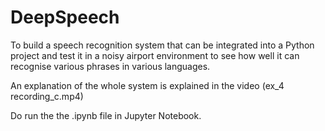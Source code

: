 # DeepSpeech
 
To build a speech recognition system that can be integrated into a Python project and test it in a noisy airport environment to see how well it can recognise various phrases in various languages.

An explanation of the whole system is explained in the video (ex_4 recording_c.mp4)

Do run the the .ipynb file in Jupyter Notebook. 
